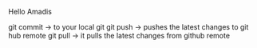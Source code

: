 Hello Amadis


git commit -> to your local git
git push -> pushes the latest changes to git hub remote
git pull ->  it pulls the latest changes from github remote